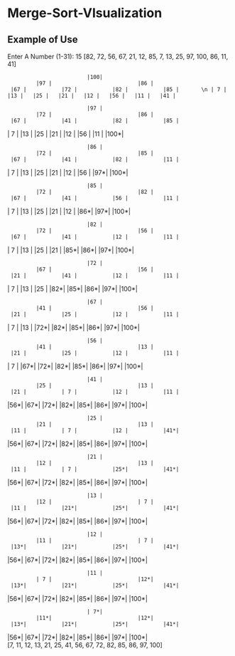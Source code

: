 # Merge-Sort-VIsualization

## Example of Use
Enter A Number (1-31):
15
[82, 72, 56, 67, 21, 12, 85, 7, 13, 25, 97, 100, 86, 11, 41]

                             |100|                              
             |97 |                           |86 |              
     |67 |           |72 |           |82 |           |85 |       \n | 7 |   |13 |   |25 |   |21 |   |12 |   |56 |   |11 |   |41 |  

                             |97 |                              
             |72 |                           |86 |              
     |67 |           |41 |           |82 |           |85 |      
 | 7 |   |13 |   |25 |   |21 |   |12 |   |56 |   |11 |   |100*|  

                             |86 |                              
             |72 |                           |85 |              
     |67 |           |41 |           |82 |           |11 |      
 | 7 |   |13 |   |25 |   |21 |   |12 |   |56 |   |97*|   |100*|  

                             |85 |                              
             |72 |                           |82 |              
     |67 |           |41 |           |56 |           |11 |      
 | 7 |   |13 |   |25 |   |21 |   |12 |   |86*|   |97*|   |100*|  

                             |82 |                              
             |72 |                           |56 |              
     |67 |           |41 |           |12 |           |11 |      
 | 7 |   |13 |   |25 |   |21 |   |85*|   |86*|   |97*|   |100*|  

                             |72 |                              
             |67 |                           |56 |              
     |21 |           |41 |           |12 |           |11 |      
 | 7 |   |13 |   |25 |   |82*|   |85*|   |86*|   |97*|   |100*|  

                             |67 |                              
             |41 |                           |56 |              
     |21 |           |25 |           |12 |           |11 |      
 | 7 |   |13 |   |72*|   |82*|   |85*|   |86*|   |97*|   |100*|  

                             |56 |                              
             |41 |                           |13 |              
     |21 |           |25 |           |12 |           |11 |      
 | 7 |   |67*|   |72*|   |82*|   |85*|   |86*|   |97*|   |100*|  

                             |41 |                              
             |25 |                           |13 |              
     |21 |           | 7 |           |12 |           |11 |      
 |56*|   |67*|   |72*|   |82*|   |85*|   |86*|   |97*|   |100*|  

                             |25 |                              
             |21 |                           |13 |              
     |11 |           | 7 |           |12 |           |41*|      
 |56*|   |67*|   |72*|   |82*|   |85*|   |86*|   |97*|   |100*|  

                             |21 |                              
             |12 |                           |13 |              
     |11 |           | 7 |           |25*|           |41*|      
 |56*|   |67*|   |72*|   |82*|   |85*|   |86*|   |97*|   |100*|  

                             |13 |                              
             |12 |                           | 7 |              
     |11 |           |21*|           |25*|           |41*|      
 |56*|   |67*|   |72*|   |82*|   |85*|   |86*|   |97*|   |100*|  

                             |12 |                              
             |11 |                           | 7 |              
     |13*|           |21*|           |25*|           |41*|      
 |56*|   |67*|   |72*|   |82*|   |85*|   |86*|   |97*|   |100*|  

                             |11 |                              
             | 7 |                           |12*|              
     |13*|           |21*|           |25*|           |41*|      
 |56*|   |67*|   |72*|   |82*|   |85*|   |86*|   |97*|   |100*|  

                             | 7*|                              
             |11*|                           |12*|              
     |13*|           |21*|           |25*|           |41*|      
 |56*|   |67*|   |72*|   |82*|   |85*|   |86*|   |97*|   |100*|  
[7, 11, 12, 13, 21, 25, 41, 56, 67, 72, 82, 85, 86, 97, 100]
